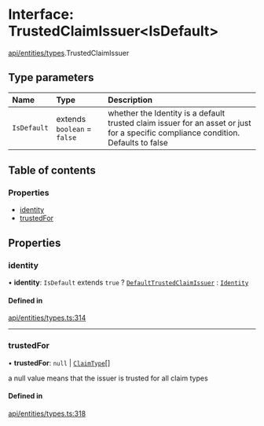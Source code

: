 # Interface: TrustedClaimIssuer\<IsDefault\>

[api/entities/types](../wiki/api.entities.types).TrustedClaimIssuer

## Type parameters

| Name | Type | Description |
| :------ | :------ | :------ |
| `IsDefault` | extends `boolean` = ``false`` | whether the Identity is a default trusted claim issuer for an asset or just for a specific compliance condition. Defaults to false |

## Table of contents

### Properties

- [identity](../wiki/api.entities.types.TrustedClaimIssuer#identity)
- [trustedFor](../wiki/api.entities.types.TrustedClaimIssuer#trustedfor)

## Properties

### identity

• **identity**: `IsDefault` extends ``true`` ? [`DefaultTrustedClaimIssuer`](../wiki/api.entities.DefaultTrustedClaimIssuer.DefaultTrustedClaimIssuer) : [`Identity`](../wiki/api.entities.Identity.Identity)

#### Defined in

[api/entities/types.ts:314](https://github.com/PolymeshAssociation/polymesh-sdk/blob/f8a937f04/src/api/entities/types.ts#L314)

___

### trustedFor

• **trustedFor**: ``null`` \| [`ClaimType`](../wiki/api.entities.types.ClaimType)[]

a null value means that the issuer is trusted for all claim types

#### Defined in

[api/entities/types.ts:318](https://github.com/PolymeshAssociation/polymesh-sdk/blob/f8a937f04/src/api/entities/types.ts#L318)
